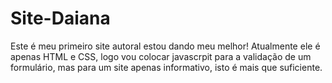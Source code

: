 # Site-Daiana
Este é meu primeiro site autoral estou dando meu melhor! Atualmente ele é apenas HTML e CSS, logo vou colocar javascrpit para a validação de um formulário, mas para um site apenas informativo, isto é mais que suficiente.
